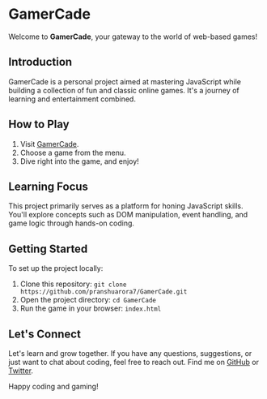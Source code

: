 # GamerCade

Welcome to **GamerCade**, your gateway to the world of web-based games! 

## Introduction

GamerCade is a personal project aimed at mastering JavaScript while building a collection of fun and classic online games. It's a journey of learning and entertainment combined.

## How to Play

1. Visit [GamerCade](https://www.gamercade.com).
2. Choose a game from the menu.
3. Dive right into the game, and enjoy!
   
## Learning Focus

This project primarily serves as a platform for honing JavaScript skills. You'll explore concepts such as DOM manipulation, event handling, and game logic through hands-on coding.

## Getting Started

To set up the project locally:

1. Clone this repository: `git clone https://github.com/pranshuarora7/GamerCade.git`
2. Open the project directory: `cd GamerCade`
3. Run the game in your browser: `index.html`

## Let's Connect

Let's learn and grow together. If you have any questions, suggestions, or just want to chat about coding, feel free to reach out. Find me on [GitHub](https://github.com/pranshuarora7) or [Twitter](https://twitter.com/PranshuArora007).

Happy coding and gaming!
